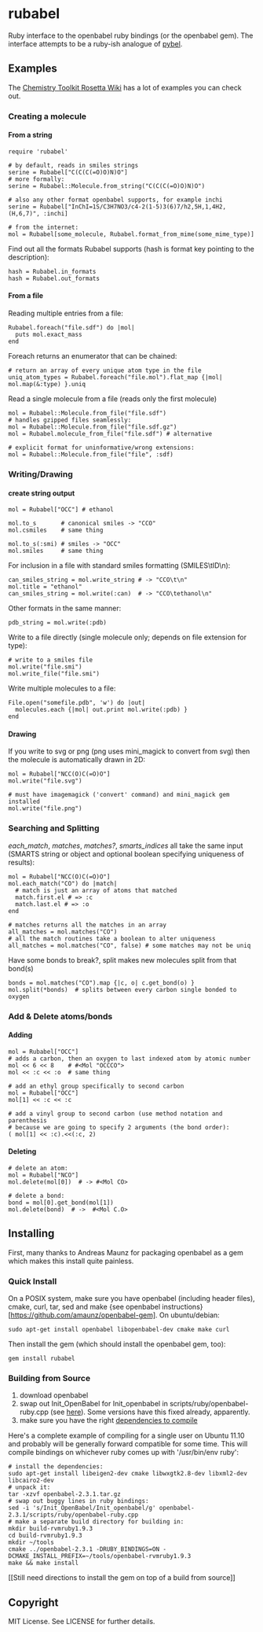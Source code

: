 # rubabel

Ruby interface to the openbabel ruby bindings (or the openbabel gem).  The
interface attempts to be a ruby-ish analogue of
[pybel](http://openbabel.org/docs/current/UseTheLibrary/Python_PybelAPI.html).

## Examples

The [Chemistry Toolkit Rosetta Wiki](http://ctr.wikia.com/wiki/Chemistry_Toolkit_Rosetta_Wiki) has a lot of examples you can check out.

### Creating a molecule

#### From a string

    require 'rubabel'

    # by default, reads in smiles strings
    serine = Rubabel["C(C(C(=O)O)N)O"]
    # more formally:
    serine = Rubabel::Molecule.from_string("C(C(C(=O)O)N)O")

    # also any other format openbabel supports, for example inchi
    serine = Rubabel["InChI=1S/C3H7NO3/c4-2(1-5)3(6)7/h2,5H,1,4H2,(H,6,7)", :inchi]

    # from the internet:
    mol = Rubabel[some_molecule, Rubabel.format_from_mime(some_mime_type)]

Find out all the formats Rubabel supports (hash is format key pointing to the description):

    hash = Rubabel.in_formats
    hash = Rubabel.out_formats

#### From a file

Reading multiple entries from a file:
    
    Rubabel.foreach("file.sdf") do |mol|
      puts mol.exact_mass
    end

Foreach returns an enumerator that can be chained:

    # return an array of every unique atom type in the file
    uniq_atom_types = Rubabel.foreach("file.mol").flat_map {|mol| mol.map(&:type) }.uniq

Read a single molecule from a file (reads only the first molecule)

    mol = Rubabel::Molecule.from_file("file.sdf")
    # handles gzipped files seamlessly:
    mol = Rubabel::Molecule.from_file("file.sdf.gz") 
    mol = Rubabel.molecule_from_file("file.sdf") # alternative

    # explicit format for uninformative/wrong extensions:
    mol = Rubabel::Molecule.from_file("file", :sdf)

### Writing/Drawing

#### create string output

    mol = Rubabel["OCC"] # ethanol

    mol.to_s       # canonical smiles -> "CCO"
    mol.csmiles    # same thing

    mol.to_s(:smi) # smiles -> "OCC"
    mol.smiles     # same thing

For inclusion in a file with standard smiles formatting (SMILES\tID\n):

    can_smiles_string = mol.write_string # -> "CCO\t\n"
    mol.title = "ethanol"
    can_smiles_string = mol.write(:can)  # -> "CCO\tethanol\n"

Other formats in the same manner:

    pdb_string = mol.write(:pdb)

Write to a file directly (single molecule only; depends on file extension for type):

    # write to a smiles file
    mol.write("file.smi")
    mol.write_file("file.smi")

Write multiple molecules to a file:

    File.open("somefile.pdb", 'w') do |out|
      molecules.each {|mol| out.print mol.write(:pdb) }
    end

#### Drawing

If you write to svg or png (png uses mini_magick to convert from svg) then the
molecule is automatically drawn in 2D:

    mol = Rubabel["NCC(O)C(=O)O"]
    mol.write("file.svg")

    # must have imagemagick ('convert' command) and mini_magick gem installed
    mol.write("file.png") 

### Searching and Splitting

*each_match*, *matches*, *matches?*, *smarts_indices* all take the same input (SMARTS
string or object and optional boolean specifying uniqueness of results):

    mol = Rubabel["NCC(O)C(=O)O"]
    mol.each_match("CO") do |match|
      # match is just an array of atoms that matched
      match.first.el # => :c
      match.last.el # => :o
    end
    
    # matches returns all the matches in an array
    all_matches = mol.matches("CO")
    # all the match routines take a boolean to alter uniqueness
    all_matches = mol.matches("CO", false) # some matches may not be uniq

Have some bonds to break?, split makes new molecules split from that bond(s)
    
    bonds = mol.matches("CO").map {|c, o| c.get_bond(o) }
    mol.split(*bonds)  # splits between every carbon single bonded to oxygen

### Add & Delete atoms/bonds

#### Adding

    mol = Rubabel["OCC"]
    # adds a carbon, then an oxygen to last indexed atom by atomic number
    mol << 6 << 8    # #<Mol "OCCCO">
    mol << :c << :o  # same thing

    # add an ethyl group specifically to second carbon
    mol = Rubabel["OCC"]
    mol[1] << :c << :c

    # add a vinyl group to second carbon (use method notation and parenthesis 
    # because we are going to specify 2 arguments (the bond order):
    ( mol[1] << :c).<<(:c, 2)

#### Deleting

    # delete an atom:
    mol = Rubabel["NCO"]
    mol.delete(mol[0])  # -> #<Mol CO>

    # delete a bond:
    bond = mol[0].get_bond(mol[1])
    mol.delete(bond)  # ->  #<Mol C.O>

## Installing

First, many thanks to Andreas Maunz for packaging openbabel as a gem which makes this install quite painless.

### Quick Install

On a POSIX system, make sure you have openbabel (including header files), cmake, curl, tar, sed and make {see openbabel instructions}[https://github.com/amaunz/openbabel-gem].  On ubuntu/debian:

    sudo apt-get install openbabel libopenbabel-dev cmake make curl

Then install the gem (which should install the openbabel gem, too):

    gem install rubabel

### Building from Source

1. download openbabel 
2. swap out Init_OpenBabel for Init_openbabel in scripts/ruby/openbabel-ruby.cpp (see [here](http://forums.openbabel.org/Ruby-Open-Babel-in-2-1-1-td957640.html)).  Some versions have this fixed already, apparently.
3. make sure you have the right [dependencies to compile](http://openbabel.org/docs/2.3.1/Installation/install.html#compiling-open-babel)

Here's a complete example of compiling for a single user on Ubuntu 11.10 and probably will be generally forward compatible for some time.  This will compile bindings on whichever ruby comes up with '/usr/bin/env ruby':

    # install the dependencies:
    sudo apt-get install libeigen2-dev cmake libwxgtk2.8-dev libxml2-dev libcairo2-dev
    # unpack it:
    tar -xzvf openbabel-2.3.1.tar.gz
    # swap out buggy lines in ruby bindings:
    sed -i 's/Init_OpenBabel/Init_openbabel/g' openbabel-2.3.1/scripts/ruby/openbabel-ruby.cpp
    # make a separate build directory for building in:
    mkdir build-rvmruby1.9.3
    cd build-rvmruby1.9.3
    mkdir ~/tools
    cmake ../openbabel-2.3.1 -DRUBY_BINDINGS=ON -DCMAKE_INSTALL_PREFIX=~/tools/openbabel-rvmruby1.9.3
    make && make install

[[Still need directions to install the gem on top of a build from source]]
 
## Copyright

MIT License.  See LICENSE for further details.

